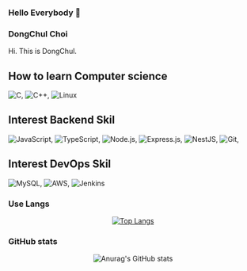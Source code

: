 ### Hello Everybody  👋

<!--
**dc-choi/dc-choi** is a ✨ _special_ ✨ repository because its `README.md` (this file) appears on your GitHub profile.

Here are some ideas to get you started:

- 🔭 I’m currently working on ...
- 🌱 I’m currently learning ...
- 👯 I’m looking to collaborate on ...
- 🤔 I’m looking for help with ...
- 💬 Ask me about ...
- 📫 How to reach me: ...
- 😄 Pronouns: ...
- ⚡ Fun fact: ...
-->

<!--
<div align=center>
  
[![Hits](https://hits.seeyoufarm.com/api/count/incr/badge.svg?url=https%3A%2F%2Fgithub.com%2Fcyheum&count_bg=%2379C83D&title_bg=%23555555&icon=&icon_color=%23E7E7E7&title=hits&edge_flat=false)](https://hits.seeyoufarm.com) 
</div>
-->

### DongChul Choi
Hi. This is DongChul.

<!-- I want to be a backend developer who communicates well. -->

## How to learn Computer science
<img alt="C" src="https://img.shields.io/badge/C-%2300599C.svg?style=flat-square&amp;logo=c&amp;logoColor=white">, 
<img alt="C++" src="https://img.shields.io/badge/C++-%2300599C.svg?style=flat-square&amp;logo=c%2B%2B&amp;logoColor=white">, 
<img alt="Linux" src="https://img.shields.io/badge/Linux-FCC624?style=flat-square&amp;logo=linux&amp;logoColor=black">

## Interest Backend Skil
<img alt="JavaScript" src="https://img.shields.io/badge/Javascript-F7DF1E?style=flat-square&amp;logo=JavaScript&amp;logoColor=white">, 
<img alt="TypeScript" src="https://img.shields.io/badge/TypeScript-%23007ACC.svg?style=flat-square&amp;logo=typescript&amp;logoColor=white">, 
<img alt="Node.js" src="https://img.shields.io/badge/Node.js-6DA55F?style=flat-square&amp;logo=node.js&amp;logoColor=white">, 
<img alt="Express.js" src="https://img.shields.io/badge/Express.js-%23404d59.svg?style=flat-square&amp;logo=express&amp;logoColor=%2361DAFB">, 
<img alt="NestJS" src="https://img.shields.io/badge/NestJS-%23E0234E.svg?style=flat-square&amp;logo=nestjs&amp;logoColor=white">, 
<img alt="Git" src="https://img.shields.io/badge/Git-%23F05033.svg?style=flat-square&amp;logo=git&amp;logoColor=white">, 

## Interest DevOps Skil
<img alt="MySQL" src="https://img.shields.io/badge/mysql-%2300f.svg?style=flat-square&amp;logo=mysql&amp;logoColor=white">, 
<img alt="AWS" src="https://img.shields.io/badge/AWS-%23FF9900.svg?style=flat-square&amp;logo=amazon-aws&amp;logoColor=white">, 
<img alt="Jenkins" src="https://img.shields.io/badge/Jenkins-%232C5263.svg?style=flat-square&amp;logo=jenkins&amp;logoColor=white">
<!-- <img alt="Docker" src="https://img.shields.io/badge/Docker-%230db7ed.svg?style=flat-square&amp;logo=docker&amp;logoColor=white">, -->
<!-- <img alt="Kubernetes" src="https://img.shields.io/badge/Kubernetes-%23326ce5.svg?style=flat-square&amp;logo=kubernetes&amp;logoColor=white"> -->
<!-- <img alt="MongoDB" src="https://img.shields.io/badge/MongoDB-%234ea94b.svg?style=flat-square&amp;logo=mongodb&amp;logoColor=white">  -->
<!-- <img alt="Redis" src="https://img.shields.io/badge/redis-%23DD0031.svg?style=flat-square&amp;logo=redis&amp;logoColor=white">  -->

### Use Langs
<div align=center>
  
[![Top Langs](https://github-readme-stats.vercel.app/api/top-langs/?username=dc-choi&layout=compact)](https://github.com/anuraghazra/github-readme-stats)
</div>

### GitHub stats
<div align=center>
  
![Anurag's GitHub stats](https://github-readme-stats.vercel.app/api?username=dc-choi&show_icons=true&theme=flag-india)
</div>
